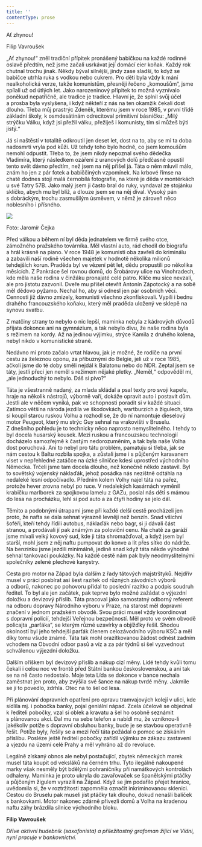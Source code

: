 ```yaml
---
title: ''
contentType: prose
---
```


<section>

Ať zhynou!

Filip Vavroušek

„Ať zhynou!“ zněl tradiční přípitek pronášený babičkou na každé rodinné oslavě předtím, než jsme začali usrkávat její domácí eier koňak. Každý rok chutnal trochu jinak. Někdy býval silnější, jindy zase sladší, to když se babičce utrhla ruka s vodkou nebo cukrem. Pro děti byla vždy k mání nealkoholická verze, takže komunistům, přesněji řečeno „komoušům“, jsme spílali už od útlých let. Jako narozeninový přípitek to možná vyznívalo poněkud nepatřičně, ale tradice je tradice. Hlavní je, že splnil svůj účel a prosba byla vyslyšena, i když někteří z nás na ten okamžik čekali dost dlouho. Třeba můj prastrýc Zdeněk, kterému jsem v roce 1985, v první třídě základní školy, k osmdesátinám odrecitoval primitivní básničku: „Milý strýčku Válku, když jsi přežil válku, přežiješ i komunisty, tím si můžeš býti jistý.“

Já si naštěstí v totalitě odkroutil jen deset let, dost na to, aby se mi ta doba nadosmrti vryla pod kůži. Už tehdy toho bylo hodně, co jsem komoušům nemohl odpustit. Třeba to, že jsem nikdy nepoznal svého dědečka Vladimíra, který následkem ozáření z uranových dolů předčasně opustil tento svět dávno předtím, než jsem na něj přišel já. Táta o něm mluvil málo, znám ho jen z pár fotek a babiččiných vzpomínek. Na krbové římse na chatě dodnes stojí malá černobílá fotografie, na které je děda v montérkách u své Tatry 57B. Jako malý jsem ji často bral do ruky, vyndaval ze stojánku sklíčko, abych mu byl blíž, a dlouze jsem se na něj díval. Vysoký pán s dobráckým, trochu zasmušilým úsměvem, v němž je zároveň něco noblesního i přísného.

</section>

<section>

![](../Images/064.jpg)

Foto: Jaromír Čejka

Před válkou a během ní byl děda jednatelem ve firmě svého otce, zámožného pražského továrníka. Měl vlastní auto, rád chodil do biografu a hrál krásně na piano. V roce 1948 je komunisti oba zavřeli do kriminálu a zabavili naší rodině všechen majetek v hodnotě několika milionů tehdejších korun. Praděda byl ve vězení pět let, dědu propustili po několika měsících. Z Pankráce šel rovnou domů, do Šrobárovy ulice na Vinohradech, kde měla naše rodina v činžáku pronajaté celé patro. Klíče mu sice nevzali, ale pro jistotu zazvonil. Dveře mu přišel otevřít Antonín Zápotocký a na sobě měl dědovo pyžamo. Nechal ho, aby si odnesl jen pár osobních věcí. Cennosti již dávno zmizely, komunisti všechno zkonfiskovali. Vypili i bednu drahého francouzského koňaku, který měl praděda uložený ve sklepě na synovu svatbu.

Z matčiny strany to nebylo o nic lepší, maminka nebyla z kádrových důvodů přijata dokonce ani na gymnázium, a tak nebylo divu, že naše rodina byla s režimem na kordy. Až na jedinou výjimku, strýce Kamila z druhého kolena, nebyl nikdo v komunistické straně.

Nedávno mi proto začalo vrtat hlavou, jak je možné, že rodiče na první cestu za železnou oponu, za příbuznými do Belgie, jeli už v roce 1985, ačkoli jsme do té doby směli nejdál k Balatonu nebo do NDR. Zeptal jsem se táty, jestli přeci jen neměl s režimem nějaké pletky. „Neměl,“ odpověděl mi, „ale jednoduchý to nebylo. Dáš si pivo?“

Táta je všestranně nadaný, za mlada skládal a psal texty pro svoji kapelu, hraje na několik nástrojů, výborně vaří, dokáže opravit auto i postavit dům. Jestli ale v něčem vyniká, pak ve schopnosti poradit si v každé situaci. Zatímco většina národa jezdila ve škodovkách, wartburzích a žigulech, táta si koupil starou ruskou Volhu a rozhodl se, že do ní namontuje dieselový motor Peugeot, který mu strýc Guy sehnal na vrakovišti v Bruselu. Z dnešního pohledu je to technicky něco naprosto nemyslitelného. I tehdy to byl docela husarský kousek. Mezi ruskou a francouzskou technologií docházelo samozřejmě k častým nedorozuměním, a tak byla naše Volha dost poruchová. Ani to nebyl pro tátu problém, pamatuju si třeba, jak se nám cestou k Baltu rozbila spojka, a zůstali jsme i s půjčeným karavanem viset v nepřehledné zatáčce na úzké silničce kdesi uprostřed východního Německa. Trčeli jsme tam docela dlouho, než konečně někdo zastavil. Byl to sovětský vojenský náklaďák, jehož posádka nás nezištně odtáhla na nedaleké lesní odpočívadlo. Předním kolem Volhy najel táta na pařez, protože hever zrovna nebyl po ruce. V nedalekých kasárnách vyměnil krabičku marlborek za spojkovou lamelu z GAZu, poslal nás děti s mámou do lesa na procházku, lehl si pod auto a za čtyři hodiny se jelo dál.

Těmito a podobnými útrapami jsme při každé delší cestě procházeli jen proto, že nafta se dala sehnat výrazně levněji než benzín. Snad všichni šoféři, kteří tehdy řídili autobus, náklaďák nebo bagr, si jí dávali část stranou, a prodávali jí pak známým za poloviční cenu. Na chatě za garáží jsme mívali velký kovový sud, kde ji táta shromažďoval, a když jsem byl starší, mohl jsem z něj naftu pumpovat do konve a lít přes sítko do nádrže. Na benzínku jsme jezdili minimálně, jedině snad když táta někde výhodně sehnal tankovací poukázky. Na každé cestě nám pak byly neodmyslitelnými společníky zelené plechové kanystry.

Cesta pro motor na Západ byla dalším z řady tátových majstrštyků. Nejdřív musel v práci posbírat asi šest razítek od různých závodních výborů a odborů, nakonec po pohovoru přidal to poslední razítko a podpis soudruh ředitel. To byl ale jen začátek, pak teprve bylo možné zažádat o výjezdní doložku a devizový příslib. Táta pracoval jako samostatný odborný referent na odboru dopravy Národního výboru v Praze, na starost měl dopravní značení v jednom pražském obvodě. Svou práci musel vždy koordinovat s dopravní policií, tehdejší Veřejnou bezpečností. Měl proto ve svém obvodě policajta „parťáka“, se kterým různé uzavírky a objížďky řešil. Shodou okolností byl jeho tehdejší parťák členem celozávodního výboru KSČ a měl díky tomu všude známé. Táta tak mohl orazítkovanou žádost odnést zadním vchodem na Obvodní odbor pasů a víz a za pár týdnů si šel vyzvednout schválenou výjezdní doložku.

Dalším oříškem byl devizový příslib a nákup cizí měny. Lidé tehdy kvůli tomu čekali i celou noc ve frontě před Státní bankou československou, a ani tak se na ně často nedostalo. Moje teta Lída se dokonce v bance nechala zaměstnat jen proto, aby zvýšila své šance na nákup tvrdé měny. Jakmile se jí to povedlo, zdrhla. Otec na to šel od lesa.

Při plánování dopravních opatření pro opravu tramvajových kolejí v ulici, kde sídlila mj. i pobočka banky, pojal geniální nápad. Zcela účelově se objednal k řediteli pobočky, vzal si oblek a kravatu a šel ho osobně seznámit s plánovanou akcí. Dal mu na sebe telefon a nabídl mu, že vzniknou-li jakékoliv potíže s dopravní obsluhou banky, bude je se stavbou operativně řešit. Potíže byly, řešily se a mezi řečí táta požádal o pomoc se získáním příslibu. Posléze ještě řediteli pobočky zařídil výjimku ze zákazu zastavení a vjezdu na území celé Prahy a měl vyhráno až do revoluce.

Legálně získaný obnos ale nebyl postačující, zbytek německých marek musel táta koupit od veksláků na černém trhu. Tyto ilegálně nakoupené marky však nesměly být bdělými pohraničníky při namátkových kontrolách odhaleny. Maminka je proto ukryla do zavařovaček se španělskými ptáčky a půjčeným žigulem vyrazili na Západ. Když se jim podařilo přejet hranice, uvědomila si, že v roztržitosti zapomněla označit inkriminovanou sklenici. Cestou do Bruselu pak museli jíst ptáčky tak dlouho, dokud nenašli balíček s bankovkami. Motor nakonec zdárně přivezli domů a Volha na kradenou naftu záhy brázdila silnice východního bloku.

</section>

<section>

**Filip Vavroušek**

_Dříve aktivní hudebník (saxofonista) a příležitostný grafoman žijící ve Vídni, nyní pracuje v bankovnictví._

</section>
